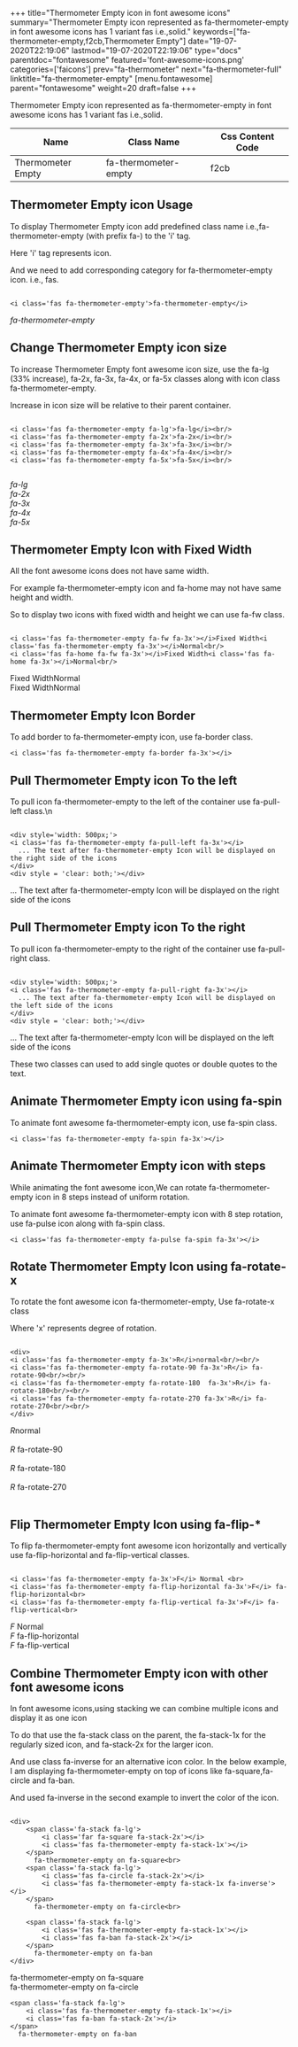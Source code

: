+++
title="Thermometer Empty icon in font awesome icons"
summary="Thermometer Empty icon represented as fa-thermometer-empty in font awesome icons has 1 variant fas i.e.,solid."
keywords=["fa-thermometer-empty,f2cb,Thermometer Empty"]
date="19-07-2020T22:19:06"
lastmod="19-07-2020T22:19:06"
type="docs"
parentdoc="fontawesome"
featured='font-awesome-icons.png'
categories=['faicons']
prev="fa-thermometer"
next="fa-thermometer-full"
linktitle="fa-thermometer-empty"
[menu.fontawesome]
parent="fontawesome"
weight=20
draft=false
+++


Thermometer Empty icon represented as fa-thermometer-empty in font awesome icons has 1 variant fas i.e.,solid.

<div class='table-responsive'><table class='table'><thead><tr><th>Name</th><th>Class Name</th><th>Css Content Code</th></tr></thead><tbody><tr><td>Thermometer Empty</td><td>fa-thermometer-empty</td><td>f2cb</td></tr></tbody></table></div>



## Thermometer Empty icon Usage

To display Thermometer Empty icon add predefined class name i.e.,fa-thermometer-empty (with prefix fa-) to the 'i' tag.

Here 'i' tag represents icon.

And we need to add corresponding category for fa-thermometer-empty icon. i.e., fas.


```

<i class='fas fa-thermometer-empty'>fa-thermometer-empty</i>
```

<i class='fas fa-thermometer-empty'>fa-thermometer-empty</i>




## Change Thermometer Empty icon size
To increase Thermometer Empty font awesome icon size, use the fa-lg (33% increase), fa-2x, fa-3x, fa-4x, or fa-5x classes along with icon class fa-thermometer-empty.

Increase in icon size will be relative to their parent container. 

```

<i class='fas fa-thermometer-empty fa-lg'>fa-lg</i><br/>
<i class='fas fa-thermometer-empty fa-2x'>fa-2x</i><br/>
<i class='fas fa-thermometer-empty fa-3x'>fa-3x</i><br/>
<i class='fas fa-thermometer-empty fa-4x'>fa-4x</i><br/>
<i class='fas fa-thermometer-empty fa-5x'>fa-5x</i><br/>
            
```

<i class='fas fa-thermometer-empty fa-lg'>fa-lg</i><br/>
<i class='fas fa-thermometer-empty fa-2x'>fa-2x</i><br/>
<i class='fas fa-thermometer-empty fa-3x'>fa-3x</i><br/>
<i class='fas fa-thermometer-empty fa-4x'>fa-4x</i><br/>
<i class='fas fa-thermometer-empty fa-5x'>fa-5x</i><br/>
            



## Thermometer Empty Icon with Fixed Width 

All the font awesome icons does not have same width.

For example fa-thermometer-empty icon and fa-home may not have same height and width.

So to display two icons with fixed width and height we can use fa-fw class.


```

<i class='fas fa-thermometer-empty fa-fw fa-3x'></i>Fixed Width<i class='fas fa-thermometer-empty fa-3x'></i>Normal<br/>
<i class='fas fa-home fa-fw fa-3x'></i>Fixed Width<i class='fas fa-home fa-3x'></i>Normal<br/>
```

<i class='fas fa-thermometer-empty fa-fw fa-3x'></i>Fixed Width<i class='fas fa-thermometer-empty fa-3x'></i>Normal<br/>
<i class='fas fa-home fa-fw fa-3x'></i>Fixed Width<i class='fas fa-home fa-3x'></i>Normal<br/>



## Thermometer Empty Icon Border 

To add border to fa-thermometer-empty icon, use fa-border class.


```
<i class='fas fa-thermometer-empty fa-border fa-3x'></i>

```
<i class='fas fa-thermometer-empty fa-border fa-3x'></i>





## Pull Thermometer Empty icon To the left

To pull icon fa-thermometer-empty to the left of the container use fa-pull-left class.\n

```

<div style='width: 500px;'>
<i class='fas fa-thermometer-empty fa-pull-left fa-3x'></i>
  ... The text after fa-thermometer-empty Icon will be displayed on the right side of the icons
</div>
<div style = 'clear: both;'></div>
```

<div style='width: 500px;'>
<i class='fas fa-thermometer-empty fa-pull-left fa-3x'></i>
  ... The text after fa-thermometer-empty Icon will be displayed on the right side of the icons
</div>
<div style = 'clear: both;'></div>




## Pull Thermometer Empty icon To the right
To pull icon fa-thermometer-empty to the right of the container use fa-pull-right class.

```

<div style='width: 500px;'>
<i class='fas fa-thermometer-empty fa-pull-right fa-3x'></i>
  ... The text after fa-thermometer-empty Icon will be displayed on the left side of the icons
</div>
<div style = 'clear: both;'></div>
```

<div style='width: 500px;'>
<i class='fas fa-thermometer-empty fa-pull-right fa-3x'></i>
  ... The text after fa-thermometer-empty Icon will be displayed on the left side of the icons
</div>
<div style = 'clear: both;'></div>

These two classes can used to add single quotes or double quotes to the text.


## Animate Thermometer Empty icon using fa-spin
To animate font awesome fa-thermometer-empty icon, use fa-spin class.

```
<i class='fas fa-thermometer-empty fa-spin fa-3x'></i>
```
<i class='fas fa-thermometer-empty fa-spin fa-3x'></i>




## Animate Thermometer Empty icon with steps
While animating the font awesome icon,We can rotate fa-thermometer-empty icon in 8 steps instead of uniform rotation.

To animate font awesome fa-thermometer-empty icon with 8 step rotation, use fa-pulse icon along with fa-spin class.


```
<i class='fas fa-thermometer-empty fa-pulse fa-spin fa-3x'></i>

```
<i class='fas fa-thermometer-empty fa-pulse fa-spin fa-3x'></i>





## Rotate Thermometer Empty Icon using fa-rotate-x
To rotate the font awesome icon fa-thermometer-empty, Use fa-rotate-x class

Where 'x' represents degree of rotation.


```

<div>
<i class='fas fa-thermometer-empty fa-3x'>R</i>normal<br/><br/>
<i class='fas fa-thermometer-empty fa-rotate-90 fa-3x'>R</i> fa-rotate-90<br/><br/> 
<i class='fas fa-thermometer-empty fa-rotate-180  fa-3x'>R</i> fa-rotate-180<br/><br/> 
<i class='fas fa-thermometer-empty fa-rotate-270 fa-3x'>R</i> fa-rotate-270<br/><br/>
</div>
```

<div>
<i class='fas fa-thermometer-empty fa-3x'>R</i>normal<br/><br/>
<i class='fas fa-thermometer-empty fa-rotate-90 fa-3x'>R</i> fa-rotate-90<br/><br/> 
<i class='fas fa-thermometer-empty fa-rotate-180  fa-3x'>R</i> fa-rotate-180<br/><br/> 
<i class='fas fa-thermometer-empty fa-rotate-270 fa-3x'>R</i> fa-rotate-270<br/><br/>
</div>




## Flip Thermometer Empty Icon using fa-flip-*
To flip fa-thermometer-empty font awesome icon horizontally and vertically use fa-flip-horizontal and fa-flip-vertical classes. 

```

<i class='fas fa-thermometer-empty fa-3x'>F</i> Normal <br>
<i class='fas fa-thermometer-empty fa-flip-horizontal fa-3x'>F</i> fa-flip-horizontal<br>
<i class='fas fa-thermometer-empty fa-flip-vertical fa-3x'>F</i> fa-flip-vertical<br>
```

<i class='fas fa-thermometer-empty fa-3x'>F</i> Normal <br>
<i class='fas fa-thermometer-empty fa-flip-horizontal fa-3x'>F</i> fa-flip-horizontal<br>
<i class='fas fa-thermometer-empty fa-flip-vertical fa-3x'>F</i> fa-flip-vertical<br>




## Combine Thermometer Empty icon with other font awesome icons
In font awesome icons,using stacking we can combine multiple icons and display it as one icon 

To do that use the fa-stack class on the parent, the fa-stack-1x for the regularly sized icon, and fa-stack-2x for the larger icon.

And use class fa-inverse for an alternative icon color. 
In the below example, I am displaying fa-thermometer-empty on top of icons like fa-square,fa-circle and fa-ban.

And used fa-inverse in the second example to invert the color of the icon.

```

<div>
    <span class='fa-stack fa-lg'>
        <i class='far fa-square fa-stack-2x'></i>
        <i class='fas fa-thermometer-empty fa-stack-1x'></i>
    </span>
      fa-thermometer-empty on fa-square<br>
    <span class='fa-stack fa-lg'>
        <i class='fas fa-circle fa-stack-2x'></i>
        <i class='fas fa-thermometer-empty fa-stack-1x fa-inverse'></i>
    </span>
      fa-thermometer-empty on fa-circle<br>

    <span class='fa-stack fa-lg'>
        <i class='fas fa-thermometer-empty fa-stack-1x'></i>
        <i class='fas fa-ban fa-stack-2x'></i>
    </span>
      fa-thermometer-empty on fa-ban
</div>
```

<div>
    <span class='fa-stack fa-lg'>
        <i class='far fa-square fa-stack-2x'></i>
        <i class='fas fa-thermometer-empty fa-stack-1x'></i>
    </span>
      fa-thermometer-empty on fa-square<br>
    <span class='fa-stack fa-lg'>
        <i class='fas fa-circle fa-stack-2x'></i>
        <i class='fas fa-thermometer-empty fa-stack-1x fa-inverse'></i>
    </span>
      fa-thermometer-empty on fa-circle<br>

    <span class='fa-stack fa-lg'>
        <i class='fas fa-thermometer-empty fa-stack-1x'></i>
        <i class='fas fa-ban fa-stack-2x'></i>
    </span>
      fa-thermometer-empty on fa-ban
</div>






